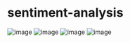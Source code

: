 # sentiment-analysis
![image](https://github.com/navyaan123/sentiment-analysis/assets/92245202/ee964a71-7d05-4a90-8f04-d79c430bf5fa)
![image](https://github.com/navyaan123/sentiment-analysis/assets/92245202/eff8f73c-eeb7-4ea3-81f6-d99e316c5993)
![image](https://github.com/navyaan123/sentiment-analysis/assets/92245202/54c72fd8-4c0a-44d8-ab33-386532ae0989)
![image](https://github.com/navyaan123/sentiment-analysis/assets/92245202/20673329-4056-4658-aac6-12f8e8a3e13b)
